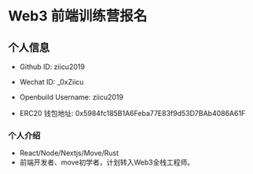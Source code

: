 # Web3 前端训练营报名

## 个人信息

- Github ID: ziicu2019

- Wechat ID: _0xZiicu

- Openbuild Username: ziicu2019

- ERC20 钱包地址: 0x5984fc185B1A6Feba77E83f9d53D7BAb4086A61F

### 个人介绍

- React/Node/Nextjs/Move/Rust
- 前端开发者、move初学者，计划转入Web3全栈工程师。

